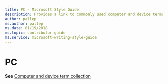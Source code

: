 ```yaml
---
title: PC - Microsoft Style Guide
description: Provides a link to commonly used computer and device terms which includes 'PC'.
author: pallep
ms.author: pallep
ms.date: 01/19/2018
ms.topic: contributor-guide
ms.service: microsoft-writing-style-guide
---
```


# PC

**See** [Computer and device term collection](~/a-z-word-list-term-collections/term-collections/computer-device-terms.md)
